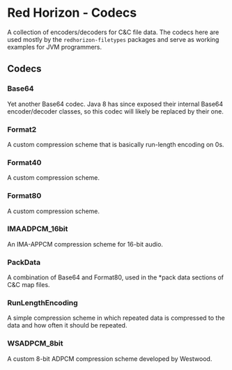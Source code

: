 
Red Horizon - Codecs
====================

A collection of encoders/decoders for C&C file data.  The codecs here are used
mostly by the `redhorizon-filetypes` packages and serve as working examples for
JVM programmers.


Codecs
------

### Base64

Yet another Base64 codec.  Java 8 has since exposed their internal Base64
encoder/decoder classes, so this codec will likely be replaced by their one.

### Format2

A custom compression scheme that is basically run-length encoding on 0s.

### Format40

A custom compression scheme.

### Format80

A custom compression scheme.

### IMAADPCM_16bit

An IMA-APPCM compression scheme for 16-bit audio.

### PackData

A combination of Base64 and Format80, used in the \*pack data sections of C&C
map files.

### RunLengthEncoding

A simple compression scheme in which repeated data is compressed to the data and
how often it should be repeated.

### WSADPCM_8bit

A custom 8-bit ADPCM compression scheme developed by Westwood.
